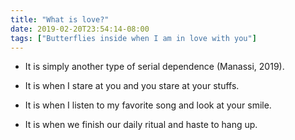 ```yaml
---
title: "What is love?"
date: 2019-02-20T23:54:14-08:00
tags: ["Butterflies inside when I am in love with you"]
---
```

 - It is simply another type of serial dependence (Manassi, 2019).

 - It is when I stare at you and you stare at your stuffs.

 - It is when I listen to my favorite song and look at your smile.

 - It is when we finish our daily ritual and haste to hang up.